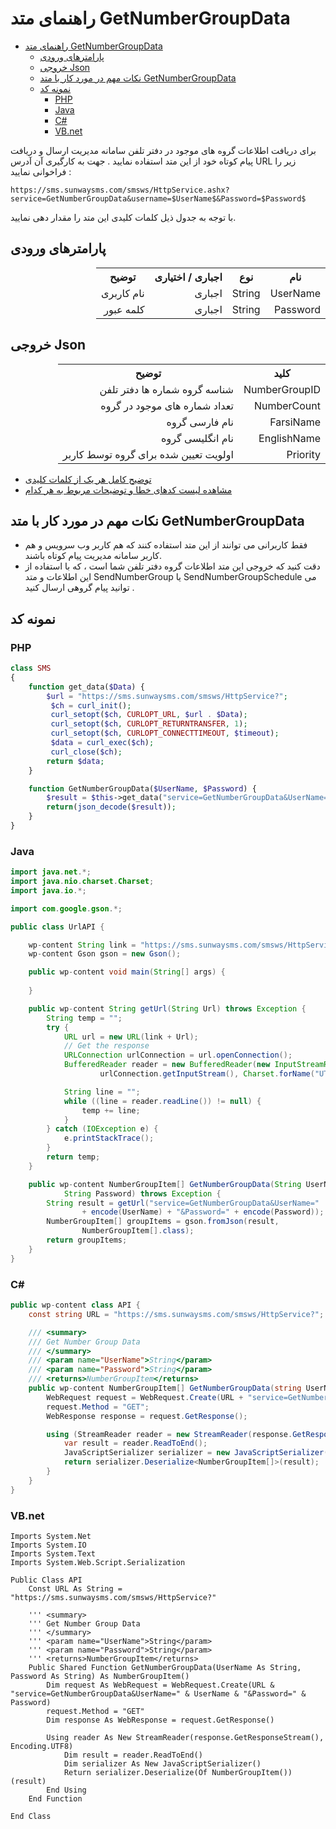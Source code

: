 # راهنمای متد GetNumberGroupData
<style>
.markdown-body ul ul, .markdown-body ul ol, .markdown-body ol ol, .markdown-body ol ul {
    direction: rtl;
}
.markdown-body blockquote {
    border-left: 0;
    border-right: 0.25em solid var(--color-border-default);
}
</style>
- [راهنمای متد GetNumberGroupData](#راهنمای-متد-getnumbergroupdata)
  - [پارامترهای ورودی](#پارامترهای-ورودی)
  - [خروجی Json](#خروجی-json)
  - [نکات مهم در مورد کار با متد GetNumberGroupData](#نکات-مهم-در-مورد-کار-با-متد-getnumbergroupdata)
  - [نمونه کد](#نمونه-کد)
    - [PHP](#php)
    - [Java](#java)
    - [C#](#c)
    - [VB.net](#vbnet)

برای دریافت اطلاعات گروه های موجود در دفتر تلفن سامانه مدیریت ارسال و دریافت پیام کوتاه خود از این متد استفاده نمایید . جهت به کارگیری آن آدرس URL زیر را فراخوانی نمایید :

```
https://sms.sunwaysms.com/smsws/HttpService.ashx?service=GetNumberGroupData&username=$UserName$&Password=$Password$
```

با توجه به جدول ذیل کلمات کلیدی این متد را مقدار دهی نمایید.

## پارامترهای ورودی

<table dir="rtl" align="center">
<tr><th>نام</th><th>نوع</th><th>اجباری / اختیاری</th><th>توضیح</th></tr>
<tr><td>UserName</td><td>String</td><td>اجباری</td><td>نام کاربری</td></tr>
<tr><td>Password</td><td>String</td><td>اجباری</td><td>کلمه عبور</td></tr>
</table>

## خروجی Json

<table dir="rtl" align="center">
<tr><th>کلید</th><th>توضیح</th></tr>
<tr><td>NumberGroupID</td><td>شناسه گروه شماره ها دفتر تلفن</td></tr>
<tr><td>NumberCount</td><td>تعداد شماره های موجود در گروه</td></tr>
<tr><td>FarsiName</td><td>نام فارسی گروه</td></tr>
<tr><td>EnglishName</td><td>نام انگلیسی گروه</td></tr>
<tr><td>Priority</td><td>اولویت تعیین شده برای گروه توسط کاربر</td></tr>
</table>

- [ توضیح کامل هر یک از کلمات کلیدی](https://github.com/sunwaysms/url/blob/main/Parameters.md)
- [مشاهده لیست کدهای خطا و توضیحات مربوط به هر کدام](https://github.com/sunwaysms/url/blob/main/Errors.md)

## نکات مهم در مورد کار با متد GetNumberGroupData

- فقط کاربرانی می توانند از این متد استفاده کنند که هم کاربر وب سرویس و هم کاربر سامانه مدیریت پیام کوتاه باشند.
- دقت کنید که خروجی این متد اطلاعات گروه دفتر تلفن شما است ، که با استفاده از این اطلاعات و متد SendNumberGroup یا SendNumberGroupSchedule می توانید پیام گروهی ارسال کنید .

## نمونه کد

### PHP

```PHP
class SMS
{
    function get_data($Data) {
        $url = "https://sms.sunwaysms.com/smsws/HttpService?";
         $ch = curl_init();
         curl_setopt($ch, CURLOPT_URL, $url . $Data);
         curl_setopt($ch, CURLOPT_RETURNTRANSFER, 1);
         curl_setopt($ch, CURLOPT_CONNECTTIMEOUT, $timeout);
         $data = curl_exec($ch);
         curl_close($ch);
        return $data;
    }

    function GetNumberGroupData($UserName, $Password) {
        $result = $this->get_data("service=GetNumberGroupData&UserName=" . urlencode($UserName) . "&Password=" . urlencode($Password));
        return(json_decode($result));
    }
}
```

### Java

```Java
import java.net.*;
import java.nio.charset.Charset;
import java.io.*;

import com.google.gson.*;

public class UrlAPI {

    wp-content String link = "https://sms.sunwaysms.com/smsws/HttpService?";
    wp-content Gson gson = new Gson();

    public wp-content void main(String[] args) {
        
    }

    public wp-content String getUrl(String Url) throws Exception {
        String temp = "";
        try {
            URL url = new URL(link + Url);
            // Get the response
            URLConnection urlConnection = url.openConnection();
            BufferedReader reader = new BufferedReader(new InputStreamReader(
                    urlConnection.getInputStream(), Charset.forName("UTF-8")));

            String line = "";
            while ((line = reader.readLine()) != null) {
                temp += line;
            }
        } catch (IOException e) {
            e.printStackTrace();
        }
        return temp;
    }

    public wp-content NumberGroupItem[] GetNumberGroupData(String UserName,
            String Password) throws Exception {
        String result = getUrl("service=GetNumberGroupData&UserName="
                + encode(UserName) + "&Password=" + encode(Password));
        NumberGroupItem[] groupItems = gson.fromJson(result,
                NumberGroupItem[].class);
        return groupItems;
    }
}
```

### C#

```C#
public wp-content class API {
    const string URL = "https://sms.sunwaysms.com/smsws/HttpService?";

    /// <summary>
    /// Get Number Group Data
    /// </summary>
    /// <param name="UserName">String</param>
    /// <param name="Password">String</param>
    /// <returns>NumberGroupItem</returns>
    public wp-content NumberGroupItem[] GetNumberGroupData(string UserName, string Password) {
        WebRequest request = WebRequest.Create(URL + "service=GetNumberGroupData&UserName=" + UserName + "&Password=" + Password);
        request.Method = "GET";
        WebResponse response = request.GetResponse();

        using (StreamReader reader = new StreamReader(response.GetResponseStream(), Encoding.UTF8)) {
            var result = reader.ReadToEnd();
            JavaScriptSerializer serializer = new JavaScriptSerializer();
            return serializer.Deserialize<NumberGroupItem[]>(result);
        }
    }
}
```

### VB.net

```VB
Imports System.Net
Imports System.IO
Imports System.Text
Imports System.Web.Script.Serialization

Public Class API
    Const URL As String = "https://sms.sunwaysms.com/smsws/HttpService?"

    ''' <summary>
    ''' Get Number Group Data
    ''' </summary>
    ''' <param name="UserName">String</param>
    ''' <param name="Password">String</param>
    ''' <returns>NumberGroupItem</returns>
    Public Shared Function GetNumberGroupData(UserName As String, Password As String) As NumberGroupItem()
        Dim request As WebRequest = WebRequest.Create(URL & "service=GetNumberGroupData&UserName=" & UserName & "&Password=" & Password)
        request.Method = "GET"
        Dim response As WebResponse = request.GetResponse()

        Using reader As New StreamReader(response.GetResponseStream(), Encoding.UTF8)
            Dim result = reader.ReadToEnd()
            Dim serializer As New JavaScriptSerializer()
            Return serializer.Deserialize(Of NumberGroupItem())(result)
        End Using
    End Function
    
End Class
```
